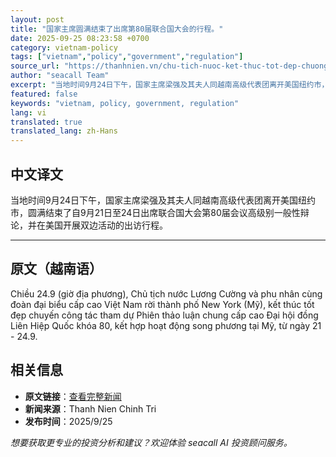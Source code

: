 ```yaml
---
layout: post
title: "国家主席圆满结束了出席第80届联合国大会的行程。"
date: 2025-09-25 08:23:58 +0700
category: vietnam-policy
tags: ["vietnam","policy","government","regulation"]
source_url: "https://thanhnien.vn/chu-tich-nuoc-ket-thuc-tot-dep-chuong-trinh-du-dai-hoi-dong-lien-hiep-quoc-khoa-80-185250925090001309.htm"
author: "seacall Team"
excerpt: "当地时间9月24日下午，国家主席梁强及其夫人同越南高级代表团离开美国纽约市，圆满结束了自9月21日至24日出席联合国大会第80届会议高级别一般性辩论，并在美国开展双边活动的出访行程。..."
featured: false
keywords: "vietnam, policy, government, regulation"
lang: vi
translated: true
translated_lang: zh-Hans
---
```


## 中文译文

当地时间9月24日下午，国家主席梁强及其夫人同越南高级代表团离开美国纽约市，圆满结束了自9月21日至24日出席联合国大会第80届会议高级别一般性辩论，并在美国开展双边活动的出访行程。

---

## 原文（越南语）

Chiều 24.9 (giờ địa phương), Chủ tịch nước Lương Cường v&agrave; phu nh&acirc;n c&ugrave;ng đo&agrave;n đại biểu cấp cao Việt Nam rời th&agrave;nh phố New York (Mỹ), kết th&uacute;c tốt đẹp chuyến c&ocirc;ng t&aacute;c tham dự Phi&ecirc;n thảo luận chung cấp cao Đại hội đồng Li&ecirc;n Hiệp Quốc kh&oacute;a 80, kết hợp hoạt động song phương tại Mỹ, từ ng&agrave;y 21 - 24.9.

## 相关信息

- **原文链接**：[查看完整新闻](https://thanhnien.vn/chu-tich-nuoc-ket-thuc-tot-dep-chuong-trinh-du-dai-hoi-dong-lien-hiep-quoc-khoa-80-185250925090001309.htm)
- **新闻来源**：Thanh Nien Chinh Tri
- **发布时间**：2025/9/25

*想要获取更专业的投资分析和建议？欢迎体验 seacall AI 投资顾问服务。*